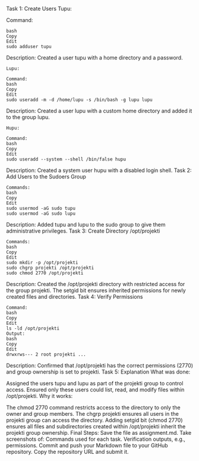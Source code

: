 Task 1: Create Users
Tupu:

Command:
```
bash
Copy
Edit
sudo adduser tupu
```
Description: Created a user tupu with a home directory and a password.
```
Lupu:

Command:
bash
Copy
Edit
sudo useradd -m -d /home/lupu -s /bin/bash -g lupu lupu
```
Description: Created a user lupu with a custom home directory and added it to the group lupu.
```
Hupu:

Command:
bash
Copy
Edit
sudo useradd --system --shell /bin/false hupu
```
Description: Created a system user hupu with a disabled login shell.
Task 2: Add Users to the Sudoers Group
```
Commands:
bash
Copy
Edit
sudo usermod -aG sudo tupu
sudo usermod -aG sudo lupu
```
Description: Added tupu and lupu to the sudo group to give them administrative privileges.
Task 3: Create Directory /opt/projekti
```
Commands:
bash
Copy
Edit
sudo mkdir -p /opt/projekti
sudo chgrp projekti /opt/projekti
sudo chmod 2770 /opt/projekti
```
Description: Created the /opt/projekti directory with restricted access for the group projekti. The setgid bit ensures inherited permissions for newly created files and directories.
Task 4: Verify Permissions
```
Command:
bash
Copy
Edit
ls -ld /opt/projekti
Output:
bash
Copy
Edit
drwxrws--- 2 root projekti ...
```
Description: Confirmed that /opt/projekti has the correct permissions (2770) and group ownership is set to projekti.
Task 5: Explanation
What was done:

Assigned the users tupu and lupu as part of the projekti group to control access.
Ensured only these users could list, read, and modify files within /opt/projekti.
Why it works:

The chmod 2770 command restricts access to the directory to only the owner and group members.
The chgrp projekti ensures all users in the projekti group can access the directory.
Adding setgid bit (chmod 2770) ensures all files and subdirectories created within /opt/projekti inherit the projekti group ownership.
Final Steps:
Save the file as assignment.md.
Take screenshots of:
Commands used for each task.
Verification outputs, e.g., permissions.
Commit and push your Markdown file to your GitHub repository.
Copy the repository URL and submit it.